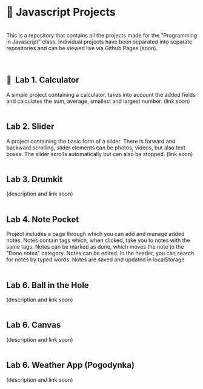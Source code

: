 <br />

# 🚀 Javascript Projects
<br />
This is a repository that contains all the projects made for the "Programming in Javascript" class. Individual projects have been separated into separate repositories and can be viewed live via Github Pages (soon).
<br />
<br />
<br />

## 🧮&nbsp;&nbsp;Lab 1. Calculator 

A simple project containing a calculator, takes into account the added fields and calculates the sum, average, smallest and largest number.
(link soon)
<br />
<br />
## Lab 2. Slider 

A project containing the basic form of a slider. There is forward and backward scrolling, slider elements can be photos, videos, but also text boxes. The slider scrolls automatically but can also be stopped.
(link soon)
<br />
<br />
## Lab 3. Drumkit 

(description and link soon)
<br />
<br />
## Lab 4. Note Pocket 

Project includes a page through which you can add and manage added notes. Notes contain tags which, when clicked, take you to notes with the same tags. Notes can be marked as done, which moves the note to the "Done notes" category. Notes can be edited. In the header, you can search for notes by typed words. Notes are saved and updated in localStorage
<br />
<br />
## Lab 6. Ball in the Hole

(description and link soon)
<br />
<br />
## Lab 6. Canvas 

(description and link soon)
<br />
<br />
## Lab 6. Weather App (Pogodynka)

(description and link soon)
